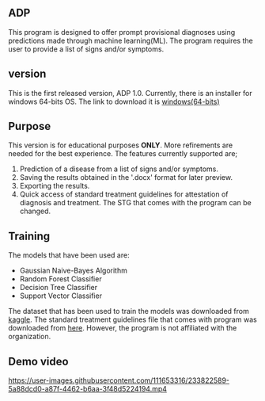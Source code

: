 ## ADP
This program is designed to offer prompt provisional diagnoses using predictions made through machine learning(ML). The program requires the user to provide a list of signs and/or symptoms.

## version
This is the first released version, ADP 1.0. Currently, there is an installer for windows 64-bits OS. The link to download it is [windows(64-bits)](https://github.com/Kelvin-Eden/adp/releases/download/untagged-8537b8d845ddb138168f/adp_win64.exe "ADP installer")

## Purpose
This version is for educational purposes __ONLY__. More refirements are needed for the best experience. The features currently supported are;
1. Prediction of a disease from a list of signs and/or symptoms.
1. Saving the results obtained in the '.docx' format for later preview.
1. Exporting the results.
1. Quick access of standard treatment guidelines for attestation of diagnosis and treatment. The STG that comes with the program can be changed.


## Training
The models that have been used are:
* Gaussian Naive-Bayes Algorithm
* Random Forest Classifier
* Decision Tree Classifier
* Support Vector Classifier

The dataset that has been used to train the models was downloaded from [kaggle](https://www.kaggle.com/datasets/kaushil268/disease-prediction-using-machine-learning "kaggle disease prediction dataset").
The standard treatment guidelines file that comes with program was downloaded from [here](https://www.google.com/url?sa=t&source=web&rct=j&url=https://hssrc.tamisemi.go.tz/storage/app/uploads/public/5ab/e9b/b21/5abe9bb216267130384889.pdf&ved=2ahUKEwim7rbQt77-AhWhwQIHHRLkAoYQFnoECA8QAQ&usg=AOvVaw2eGcZjE1xd1epWN6H6O7RY "STG"). However, the program is not affiliated with the organization.

## Demo video
https://user-images.githubusercontent.com/111653316/233822589-5a88dcd0-a87f-4462-b6aa-3f48d5224194.mp4


